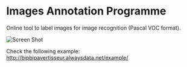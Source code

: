 # Images Annotation Programme
Online tool to label images for image recognition (Pascal VOC format).

![Screen Shot](http://http://bipbipavertisseur.alwaysdata.net/example/images/screen_shot_1.jpg)

Check the following example: http://bipbipavertisseur.alwaysdata.net/example/

